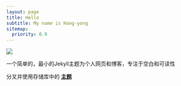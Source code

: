 ```yaml
---
layout: page
title: Hello
subtitle: My name is Hang-yong
sitemap:
  priority: 0.9
---
```


<img src="{{ '/assets/img/pudhina.jpg' | prepend: site.baseurl }}" id="about-img">

<div id="describe-text">
	<p>一个简单的，最小的Jekyll主题为个人网页和博客，专注于空白和可读性</p>
	<p>分叉并使用存储库中的 <strong> <a href="https://github.com/knhash/Pudhina"> 主题</a> </strong></p>
</div>